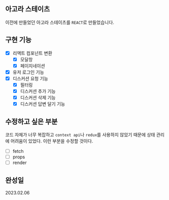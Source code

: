 ## 아고라 스테이츠

이전에 만들었던 아고라 스테이츠를 `REACT`로 만들었습니다.

## 구현 기능

- [x] 리액트 컴포넌트 변환
  - [x] 모달창
  - [x] 페이지네이션
- [x] 유저 로그인 기능
- [x] 디스커션 요청 기능
  - [x] 필터링
  - [x] 디스커션 추가 기능
  - [x] 디스커션 삭제 기능
  - [x] 디스커션 답변 달기 기능

## 수정하고 싶은 부분

코드 자체가 너무 복잡하고 `context api`나 `redux`를 사용하지 않았기 때문에 상태 관리에 어려움이 있었다.
이런 부분을 수정할 것이다.

- [ ] fetch
- [ ] props
- [ ] render

## 완성일

2023.02.06
